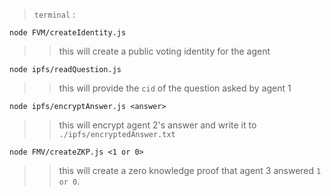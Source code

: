 > `terminal` :

```
node FVM/createIdentity.js
```

> > this will create a public voting identity for the agent

```
node ipfs/readQuestion.js
```

> >  this will provide the `cid` of the question asked by agent 1

```
node ipfs/encryptAnswer.js <answer>
```

> >  this will encrypt agent 2's answer and write it to `./ipfs/encryptedAnswer.txt`

```
node FMV/createZKP.js <1 or 0>
```

> > this will create a zero knowledge proof that agent 3 answered `1 or 0`.